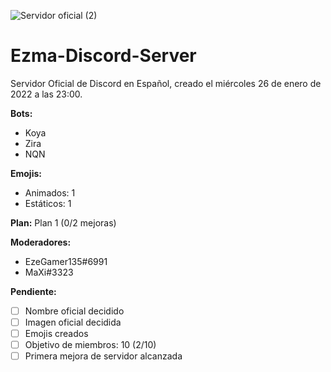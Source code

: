 ![Servidor oficial (2)](https://user-images.githubusercontent.com/73393487/151456192-de8737e0-6b8d-40f5-9d62-9fe788f08586.png)
# Ezma-Discord-Server
Servidor Oficial de Discord en Español, creado el miércoles 26 de enero de 2022 a las 23:00.

**Bots:**
- Koya
- Zira
- NQN

**Emojis:**
- Animados: 1
- Estáticos: 1

**Plan:** Plan 1 (0/2 mejoras)

**Moderadores:**
- EzeGamer135#6991
- MaXi#3323

**Pendiente:**
- [ ] Nombre oficial decidido
- [ ] Imagen oficial decidida
- [ ] Emojis creados
- [ ] Objetivo de miembros: 10 (2/10)
- [ ] Primera mejora de servidor alcanzada
